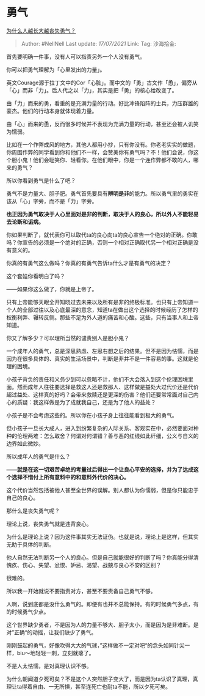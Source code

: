 # 勇气
[为什么人越长大越丧失勇气？](https://www.zhihu.com/question/282268634/answer/1655660160)

> Author: #NellNell
> Last update: *17/07/2021*
> Link:
> Tag:
> 沙海拾金:

首先要明确一件事，没有人可以指责另外一个人没有勇气。

你可以把勇气理解为「心里发出的力量」。

英文Courage源于拉丁文中的Cor「心脏」。而中文的「勇」古文作「恿」，偏旁从「心」而非「力」。后人代之以「力」，其实是把「勇」的核心给改变了。

由「力」而来的勇，看重的是充满力量的行动。好比冲锋陷阵的士兵，力压群雄的豪杰。他们的行动本身就体现着力量。

由「心」而来的恿，反而很多时候并不表现为充满力量的行动，甚至还会被人讥笑为懦弱。

比如在一个作弊成风的地方，其他人都用小抄，只有你没有。你老老实实的做题，你周围作弊的同学看到你和他们不一样，会赞美你有勇气吗？不！他们会说，你这个胆小鬼！他们会耻笑你、轻看你。在他们眼中，你是一个连作弊都不敢的人，哪来的勇气？

所以你看到勇气是什么了吧？

勇气不是力量大、胆子肥。勇气首先要具有**辨明是非**的能力。所以勇气里的勇实在该从「心」字旁，而不是「力」字旁。

**也正因为勇气取决于人心里面对是非的判断，取决于人的良心，所以外人不能轻易去论断和诟病。**

你如果判断了，就代表你可以取代ta的良心向ta的良心宣告一个绝对的正确。你敢吗？你宣告的必须是一个绝对的正确，否则一个相对正确取代另一个相对正确是没有意义的。

你真的有勇气这么做吗？你真的有勇气告诉ta什么才是有勇气的决定？

这个套娃你看明白了吗？

——如果你这么做了，你就是上帝了。

只有上帝能够天眼全开知晓过去未来以及所有是非的终极标准。也只有上帝知道一个人的全部过往以及心底最深的意念，知道ta在做出这个选择的时候经历了怎样的权衡利弊、辗转反侧。那些不足为外人道的痛苦和心酸。这些，只有当事人和上帝知道。

你又了解多少？可以理所当然的谴责别人是胆小鬼？

一个成年人的勇气，总是深思熟虑、左思右想之后的结果。但不是因为怯懦，而是因为在很多具体的、真实的生活场景中，判断是非并不是一件容易的事。这就是伦理的困境。

小孩子背负的责任和义务少到可以忽略不计，他们不大会落入到这个伦理困境里面。然而成年人往往要选择是救这人还是救那人、这样做是益处大过代价还是代价超过益处、这样真的好吗？会带来救赎还是更深的伤害？他们还要常常面对自己内心的质疑：我这样做是为了成就我自己，还是为了他人的益处？

小孩子是不会考虑这些的。所以你在小孩子身上往往能看到极大的勇气。

但小孩子一旦长大成人，进入到纷繁复杂的人际关系、客观实在中，必然要面对种种的伦理两难：怎么取舍？何谓对何谓错？善与恶的红线如此纤细，公义与自义的边界如此微妙。

所以成年人的勇气是什么？

**——就是在这一切艰苦卓绝的考量过后得出一个让良心平安的选择，并为了达成这个选择不惜付上所有意料中的和意料外代价的决心。**

这个代价当然包括被他人甚至全世界的误解。别人都认为你懦弱，但是你只能忠于自己的良心。

那什么是丧失勇气呢？

理论上说，丧失勇气就是违背良心。

为什么是理论上说？因为这件事其实无法证伪。也就是说，理论上是这样，但其实无助于具体的判断。

他人自然无法判断另一个人的良心。但是自己就能很好的判断了吗？你真能分得清愧疚、伤心、失望、忿恨、妒忌、渴望、战兢与良心不安的区别？

很难的。

所以我一开始就说不要指责对方，甚至不要责备自己勇气不够。

人啊，说到底都是没什么勇气的。即便有也并不总能保持。有的时候勇气多点，有的时候勇气少点。

这个世界缺少勇者，不是因为人的力量不够大、胆子太小，而是因为是非难断。是对”正确“的动摇，让我们缺少了勇气。

刚刚鼓起的勇气，好像吹得大大的气球，”这样做不一定对吧“的念头如同针尖一样，biu～地轻轻一刺，立刻就瘪了。

不是人太怯懦，是对真理认识不够。

为什么朝闻道夕死可矣？不是这个人突然胆子变大了，而是因为ta认识了真理，真理让ta得着自由、一无所惧，甚至连死亡也耐ta不能，所以夕死可矣。
